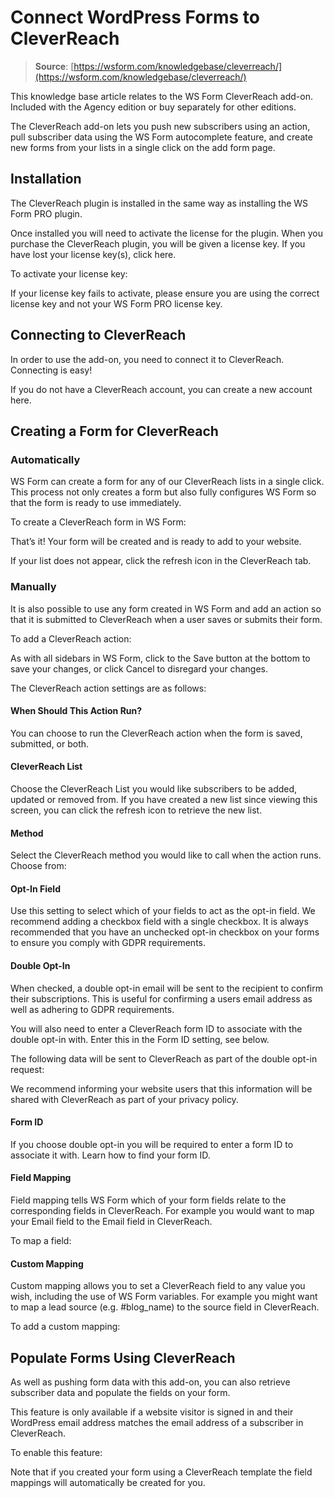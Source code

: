 # Connect WordPress Forms to CleverReach

> **Source**: [https://wsform.com/knowledgebase/cleverreach/](https://wsform.com/knowledgebase/cleverreach/)


This knowledge base article relates to the WS Form CleverReach add-on.
Included with the Agency edition or buy separately for other editions.

The CleverReach add-on lets you push new subscribers using an action, pull subscriber data using the WS Form autocomplete feature, and create new forms from your lists in a single click on the add form page.

## Installation

The CleverReach plugin is installed in the same way as installing the WS Form PRO plugin.

Once installed you will need to activate the license for the plugin. When you purchase the CleverReach plugin, you will be given a license key. If you have lost your license key(s), click here.

To activate your license key:

If your license key fails to activate, please ensure you are using the correct license key and not your WS Form PRO license key.

## Connecting to CleverReach

In order to use the add-on, you need to connect it to CleverReach. Connecting is easy!

If you do not have a CleverReach account, you can create a new account here.

## Creating a Form for CleverReach

### Automatically

WS Form can create a form for any of our CleverReach lists in a single click. This process not only creates a form but also fully configures WS Form so that the form is ready to use immediately.

To create a CleverReach form in WS Form:

That’s it! Your form will be created and is ready to add to your website.

If your list does not appear, click the refresh icon in the CleverReach tab.

### Manually

It is also possible to use any form created in WS Form and add an action so that it is submitted to CleverReach when a user saves or submits their form.

To add a CleverReach action:

As with all sidebars in WS Form, click to the Save button at the bottom to save your changes, or click Cancel to disregard your changes.

The CleverReach action settings are as follows:

#### When Should This Action Run?

You can choose to run the CleverReach action when the form is saved, submitted, or both.

#### CleverReach List

Choose the CleverReach List you would like subscribers to be added, updated or removed from. If you have created a new list since viewing this screen, you can click the refresh icon to retrieve the new list.

#### Method

Select the CleverReach method you would like to call when the action runs. Choose from:

#### Opt-In Field

Use this setting to select which of your fields to act as the opt-in field. We recommend adding a checkbox field with a single checkbox. It is always recommended that you have an unchecked opt-in checkbox on your forms to ensure you comply with GDPR requirements.

#### Double Opt-In

When checked, a double opt-in email will be sent to the recipient to confirm their subscriptions. This is useful for confirming a users email address as well as adhering to GDPR requirements.

You will also need to enter a CleverReach form ID to associate with the double opt-in with. Enter this in the Form ID setting, see below.

The following data will be sent to CleverReach as part of the double opt-in request:

We recommend informing your website users that this information will be shared with CleverReach as part of your privacy policy.

#### Form ID

If you choose double opt-in you will be required to enter a form ID to associate it with. Learn how to find your form ID.

#### Field Mapping

Field mapping tells WS Form which of your form fields relate to the corresponding fields in CleverReach. For example you would want to map your Email field to the Email field in CleverReach.

To map a field:

#### Custom Mapping

Custom mapping allows you to set a CleverReach field to any value you wish, including the use of WS Form variables. For example you might want to map a lead source (e.g. #blog_name) to the source field in CleverReach.

To add a custom mapping:

## Populate Forms Using CleverReach

As well as pushing form data with this add-on, you can also retrieve subscriber data and populate the fields on your form.

This feature is only available if a website visitor is signed in and their WordPress email address matches the email address of a subscriber in CleverReach.

To enable this feature:

Note that if you created your form using a CleverReach template the field mappings will automatically be created for you.
